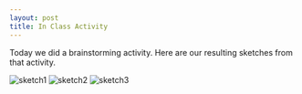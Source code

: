 ```yaml
---
layout: post
title: In Class Activity
---
```


Today we did a brainstorming activity. Here are our resulting sketches from that activity.

![sketch1](/sousshopper/img/sketch1.jpg)
![sketch2](/soushopper/img/sketch2.jpg)
![sketch3](/soushopper/img/sketch3.jpg)
